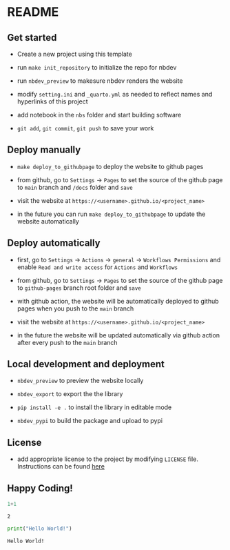 # README


<!-- WARNING: THIS FILE WAS AUTOGENERATED! DO NOT EDIT! -->

## Get started

- Create a new project using this template

- run `make init_repository` to initialize the repo for nbdev

- run `nbdev_preview` to makesure nbdev renders the website

- modify `setting.ini` and `_quarto.yml` as needed to reflect names and
  hyperlinks of this project

- add notebook in the `nbs` folder and start building software

- `git add`, `git commit`, `git push` to save your work

## Deploy manually

- `make deploy_to_githubpage` to deploy the website to github pages

- from github, go to `Settings` -\> `Pages` to set the source of the
  github page to `main` branch and `/docs` folder and `save`

- visit the website at `https://<username>.github.io/<project_name>`

- in the future you can run `make deploy_to_githubpage` to update the
  website automatically

## Deploy automatically

- first, go to `Settings` -\> `Actions` -\> `general` -\>
  `Workflows Permissions` and enable `Read and write access` for
  `Actions` and `Workflows`

- from github, go to `Settings` -\> `Pages` to set the source of the
  github page to `github-pages` branch root folder and `save`

- with github action, the website will be automatically deployed to
  github pages when you push to the `main` branch

- visit the website at `https://<username>.github.io/<project_name>`

- in the future the website will be updated automatically via github
  action after every push to the `main` branch

## Local development and deployment

- `nbdev_preview` to preview the website locally

- `nbdev_export` to export the the library

- `pip install -e .` to install the library in editable mode

- `nbdev_pypi` to build the package and upload to pypi

## License

- add appropriate license to the project by modifying `LICENSE` file.
  Instructions can be found
  [here](https://docs.github.com/en/communities/setting-up-your-project-for-healthy-contributions/adding-a-license-to-a-repository)

## Happy Coding!

``` python
1+1
```

    2

``` python
print("Hello World!")
```

    Hello World!
